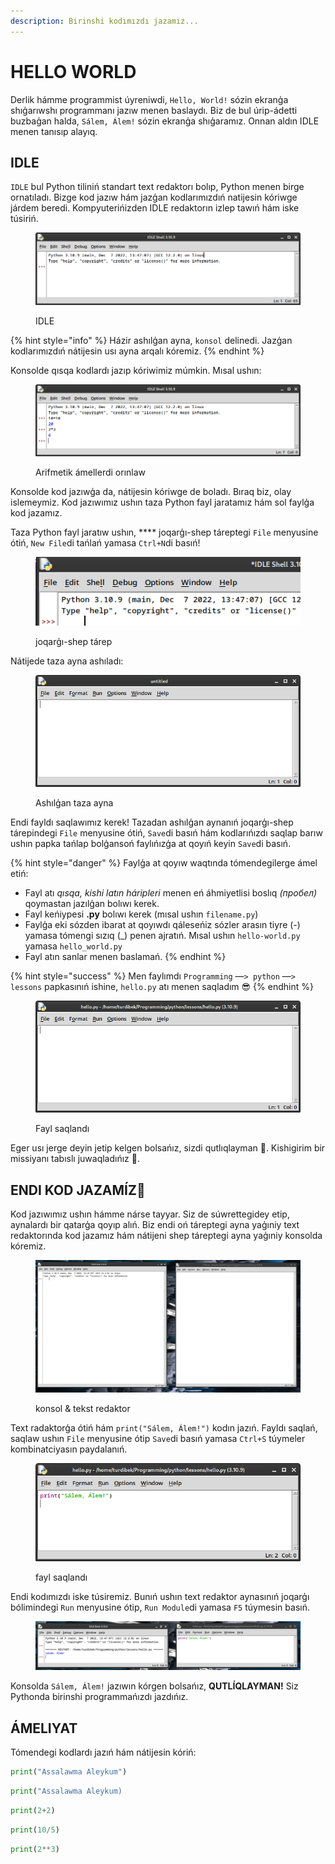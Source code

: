 ```yaml
---
description: Birinshi kodımızdı jazamız...
---
```


# HELLO WORLD

Derlik hámme programmist úyreniwdi, `Hello, World!` sózin ekranģa shıģarıwshı programmanı jazıw menen baslaydı. Biz de bul úrip-ádetti buzbaģan halda, `Sálem, Álem!` sózin ekranģa shıģaramız. Onnan aldın IDLE menen tanısıp alayıq.

## IDLE

`IDLE` bul Python tiliniń standart text redaktorı bolıp, Python menen birge ornatıladı. Bizge kod jazıw hám jazģan kodlarımızdıń natijesin kóriwge járdem beredi. Kompyuterińizden IDLE redaktorın izlep tawıń hám iske túsiriń.

<figure><img src="../../../.gitbook/assets/image (2) (1).png" alt=""><figcaption><p>IDLE</p></figcaption></figure>

{% hint style="info" %}
Házir ashılģan ayna, `konsol` delinedi. Jazģan kodlarımızdıń nátijesin usı ayna arqalı kóremiz.
{% endhint %}

Konsolde qısqa kodlardı jazıp kóriwimiz múmkin. Mısal ushın:

<figure><img src="../../../.gitbook/assets/image (1) (2).png" alt=""><figcaption><p>Arifmetik ámellerdi orınlaw</p></figcaption></figure>

Konsolde kod jazıwģa da, nátijesin kóriwge de boladı. Bıraq biz, olay islemeymiz. Kod jazıwımız ushın taza Python fayl jaratamız hám sol faylģa kod jazamız.

Taza Python fayl jaratıw ushın, **** joqarģı-shep táreptegi `File` menyusine ótiń, `New File`di tańlań yamasa `Ctrl+N`di basıń!

<figure><img src="../../../.gitbook/assets/image (8).png" alt=""><figcaption><p>joqarģı-shep tárep</p></figcaption></figure>

Nátijede taza ayna ashıladı:

<figure><img src="../../../.gitbook/assets/image (7) (1).png" alt=""><figcaption><p>Ashılģan taza ayna</p></figcaption></figure>

Endi fayldı saqlawımız kerek! Tazadan ashılģan aynanıń joqarģı-shep tárepindegi `File` menyusine ótiń, `Save`di basıń hám kodlarıńızdı saqlap barıw ushın papka tańlap bolģansoń faylıńızģa at qoyıń keyin `Save`di basıń.

{% hint style="danger" %}
Faylģa at qoyıw waqtında tómendegilerge ámel etiń:

* Fayl atı _qısqa, kishi latın háripleri_ menen eń áhmiyetlisi boslıq _(пробел)_ qoymastan jazılģan bolıwı kerek.
* Fayl keńiypesi **.py** bolıwı kerek (mısal ushın `filename.py`)
* Faylģa eki sózden ibarat at qoyıwdı qáleseńiz sózler arasın tiyre (-) yamasa tómengi sızıq (\_) penen ajratıń. Mısal ushın `hello-world.py` yamasa `hello_world.py`
* Fayl atın sanlar menen baslamań.
{% endhint %}

{% hint style="success" %}
Men faylımdı `Programming` —`> python` —`> lessons` papkasınıń ishine, `hello.py` atı menen saqladım 😎
{% endhint %}

<figure><img src="../../../.gitbook/assets/image (9).png" alt=""><figcaption><p>Fayl saqlandı</p></figcaption></figure>

Eger usı jerge deyin jetip kelgen bolsańız, sizdi qutlıqlayman 👏. Kishigirim bir missiyanı tabıslı juwaqladıńız 🎉.

## ENDI KOD JAZAMÍZ🥳 <a href="#endi-kod-jazamiz" id="endi-kod-jazamiz"></a>

Kod jazıwımız ushın hámme nárse tayyar. Siz de súwrettegidey etip, aynalardı bir qatarģa qoyıp alıń. Biz endi oń táreptegi ayna yaģıniy text redaktorında kod jazamız hám nátijeni shep táreptegi ayna yaģıniy konsolda kóremiz.

<figure><img src="../../../.gitbook/assets/image (4) (2).png" alt=""><figcaption><p>konsol &#x26; tekst redaktor</p></figcaption></figure>

Text radaktorģa ótiń hám `print("Sálem, Álem!")` kodın jazıń. Fayldı saqlań, saqlaw ushın `File` menyusine ótip `Save`di basıń yamasa `Ctrl+S` túymeler kombinatciyasın paydalanıń.

<figure><img src="../../../.gitbook/assets/image (5) (2).png" alt=""><figcaption><p>fayl saqlandı</p></figcaption></figure>

Endi kodımızdı iske túsiremiz. Bunıń ushın text redaktor aynasınıń joqarģı bólimindegi `Run` menyusine ótip, `Run Module`di yamasa `F5` túymesin basıń.

<figure><img src="../../../.gitbook/assets/image (2).png" alt=""><figcaption></figcaption></figure>

Konsolda `Sálem, Álem!` jazıwın kórgen bolsańız, **QUTLÍQLAYMAN!** Siz Pythonda birinshi programmańızdı jazdıńız.

## ÁMELIYAT

Tómendegi kodlardı jazıń hám nátijesin kóriń:

```python
print("Assalawma Aleykum")
```

```python
print("Assalawma Aleykum)
```

```python
print(2+2)
```

```python
print(10/5)
```

```python
print(2**3)
```
